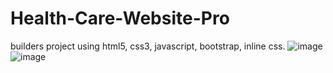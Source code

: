 # Health-Care-Website-Pro
builders project using html5, css3, javascript, bootstrap, inline css.
![image](https://github.com/user-attachments/assets/56b929c3-5f1a-4ac0-b981-6c1d2ec9fb73)
![image](https://github.com/user-attachments/assets/a8b18a1f-d1d9-4c50-bcf3-be04e4136742)

